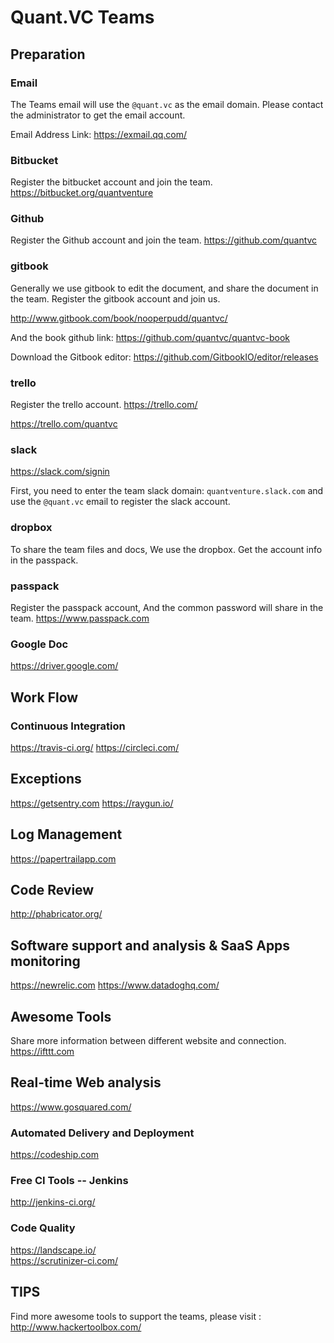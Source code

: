 # Quant.VC Teams

## Preparation

### Email
The Teams email will use the `@quant.vc` as the email domain. Please contact the administrator to get the email account.

Email Address Link:
https://exmail.qq.com/


### Bitbucket
Register the bitbucket account and join the team.
https://bitbucket.org/quantventure

### Github
Register the Github account and join the team.
https://github.com/quantvc

### gitbook
Generally we use gitbook to edit the document, and share the document in the team.
Register the gitbook account and join us.

http://www.gitbook.com/book/nooperpudd/quantvc/

And the book github link:
https://github.com/quantvc/quantvc-book

Download the Gitbook editor:
https://github.com/GitbookIO/editor/releases

### trello
Register the trello account.
https://trello.com/

https://trello.com/quantvc

### slack

https://slack.com/signin

First, you need to enter the team slack domain:
`quantventure.slack.com` and use the `@quant.vc` email to register the slack account.

### dropbox
To share the team files and docs, We use the dropbox.
Get the account info in the passpack.

### passpack
Register the passpack account, And the common password will share in the team.
https://www.passpack.com

### Google Doc
https://driver.google.com/


## Work Flow

### Continuous Integration
https://travis-ci.org/
https://circleci.com/

## Exceptions
https://getsentry.com
https://raygun.io/

## Log Management
https://papertrailapp.com

## Code Review
http://phabricator.org/

## Software support and analysis & SaaS Apps monitoring
https://newrelic.com
https://www.datadoghq.com/

## Awesome Tools
Share more information between different website and connection.
https://ifttt.com

## Real-time Web analysis
https://www.gosquared.com/

### Automated Delivery and Deployment
https://codeship.com

### Free CI Tools -- Jenkins
http://jenkins-ci.org/

### Code Quality
https://landscape.io/  
https://scrutinizer-ci.com/

## TIPS
Find more awesome tools to support the teams, please visit :
http://www.hackertoolbox.com/
